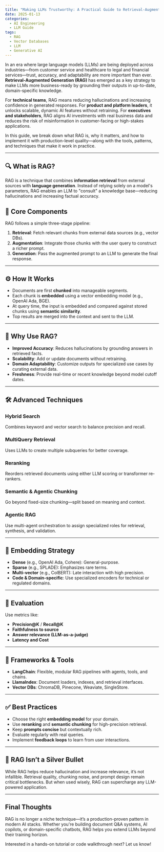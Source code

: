 ```yaml
---
title: "Making LLMs Trustworthy: A Practical Guide to Retrieval-Augmented Generation"
date: 2025-01-13
categories:
  - AI Engineering
  - LLM Guide
tags:
  - RAG
  - Vector Databases
  - LLM
  - Generative AI
---
```


In an era where large language models (LLMs) are being deployed across industries—from customer service and healthcare to legal and financial services—trust, accuracy, and adaptability are more important than ever. **Retrieval-Augmented Generation (RAG)** has emerged as a key strategy to make LLMs more business-ready by grounding their outputs in up-to-date, domain-specific knowledge.

For **technical teams**, RAG means reducing hallucinations and increasing confidence in generated responses. For **product and platform leaders**, it unlocks scalable, dynamic AI features without retraining. For **executives and stakeholders**, RAG aligns AI investments with real business data and reduces the risk of misinformation in customer-facing or high-stakes applications.

In this guide, we break down what RAG is, why it matters, and how to implement it with production-level quality—along with the tools, patterns, and techniques that make it work in practice.

---

## 🔍 What is RAG?
RAG is a technique that combines **information retrieval** from external sources with **language generation**. Instead of relying solely on a model's parameters, RAG enables an LLM to "consult" a knowledge base—reducing hallucinations and increasing factual accuracy.

## 🧩 Core Components
RAG follows a simple three-stage pipeline:

1. **Retrieval**: Fetch relevant chunks from external data sources (e.g., vector DBs).
2. **Augmentation**: Integrate those chunks with the user query to construct a richer prompt.
3. **Generation**: Pass the augmented prompt to an LLM to generate the final response.

---

## ⚙️ How It Works
- Documents are first **chunked** into manageable segments.
- Each chunk is **embedded** using a vector embedding model (e.g., OpenAI Ada, BGE).
- At query time, the input is embedded and compared against stored chunks using **semantic similarity**.
- Top results are merged into the context and sent to the LLM.

---

## 🚀 Why Use RAG?
- **Improved Accuracy**: Reduces hallucinations by grounding answers in retrieved facts.
- **Scalability**: Add or update documents without retraining.
- **Domain Adaptability**: Customize outputs for specialized use cases by curating external data.
- **Freshness**: Provide real-time or recent knowledge beyond model cutoff dates.

---

## 🛠 Advanced Techniques

### Hybrid Search
Combines keyword and vector search to balance precision and recall.

### MultiQuery Retrieval
Uses LLMs to create multiple subqueries for better coverage.

### Reranking
Reorders retrieved documents using either LLM scoring or transformer re-rankers.

### Semantic & Agentic Chunking
Go beyond fixed-size chunking—split based on meaning and context.

### Agentic RAG
Use multi-agent orchestration to assign specialized roles for retrieval, synthesis, and validation.

---

## 🧠 Embedding Strategy
- **Dense** (e.g., OpenAI Ada, Cohere): General-purpose.
- **Sparse** (e.g., SPLADE): Emphasizes rare terms.
- **Multi-vector** (e.g., ColBERT): Late interaction with high precision.
- **Code & Domain-specific**: Use specialized encoders for technical or regulated domains.

---

## 🧪 Evaluation
Use metrics like:
- **Precision@K** / **Recall@K**
- **Faithfulness to source**
- **Answer relevance (LLM-as-a-judge)**
- **Latency and Cost**

---

## 🧱 Frameworks & Tools
- **LangChain**: Flexible, modular RAG pipelines with agents, tools, and chains.
- **LlamaIndex**: Document loaders, indexes, and retrieval interfaces.
- **Vector DBs**: ChromaDB, Pinecone, Weaviate, SingleStore.

---

## ✅ Best Practices
- Choose the right **embedding model** for your domain.
- Use **reranking** and **semantic chunking** for high-precision retrieval.
- Keep **prompts concise** but contextually rich.
- Evaluate regularly with real queries.
- Implement **feedback loops** to learn from user interactions.

---

## 🔄 RAG Isn’t a Silver Bullet
While RAG helps reduce hallucination and increase relevance, it’s not infallible. Retrieval quality, chunking noise, and prompt design remain critical bottlenecks. But when used wisely, RAG can supercharge any LLM-powered application.

---

## Final Thoughts
RAG is no longer a niche technique—it’s a production-proven pattern in modern AI stacks. Whether you're building document Q&A systems, AI copilots, or domain-specific chatbots, RAG helps you extend LLMs beyond their training horizon.

Interested in a hands-on tutorial or code walkthrough next? Let us know!
